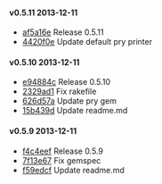 #### v0.5.11 2013-12-11

- [af5a16e](https://github.com/appium/web_console/commit/af5a16e16f40ff619d4e641b555f30f13f3d4af0) Release 0.5.11
- [4420f0e](https://github.com/appium/web_console/commit/4420f0e0355ce51940e80e32e6b5790f6a09f3ab) Update default pry printer


#### v0.5.10 2013-12-11

- [e94884c](https://github.com/appium/web_console/commit/e94884c77e44742182c32ec01fd444297221d92d) Release 0.5.10
- [2329ad1](https://github.com/appium/web_console/commit/2329ad15d6409a71e6d61dde5173d67b48239770) Fix rakefile
- [626d57a](https://github.com/appium/web_console/commit/626d57ab88613445af7d7754aa3cc7996a6b1398) Update pry gem
- [15b439d](https://github.com/appium/web_console/commit/15b439dc616c8159487d1268ecc64319efc38da1) Update readme.md


#### v0.5.9 2013-12-11

- [f4c4eef](https://github.com/appium/web_console/commit/f4c4eef2befc6e7749d860b279887d8e058ac8f1) Release 0.5.9
- [7f13e67](https://github.com/appium/web_console/commit/7f13e673eb8aee6bdaf891f3d11fd471fa8374e1) Fix gemspec
- [f59edcf](https://github.com/appium/web_console/commit/f59edcf7debd5cff8a26652a1dbf01ecd769fcfd) Update readme.md